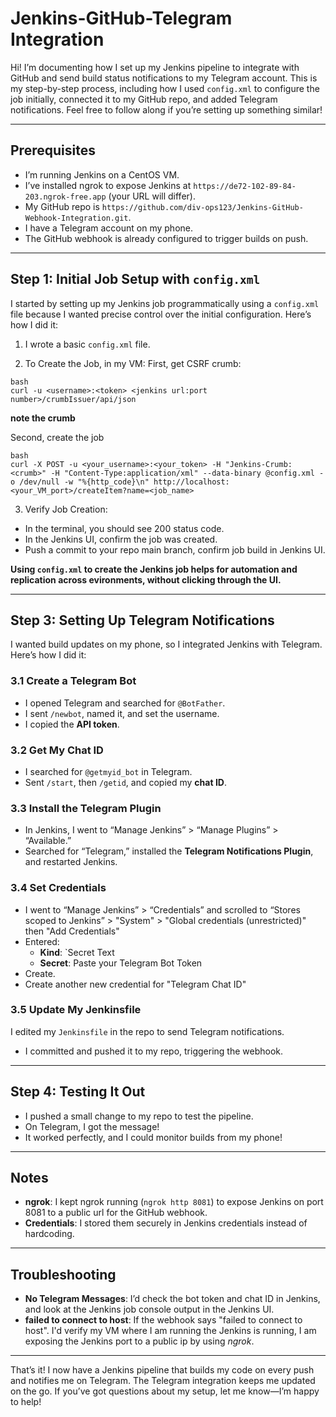 
# Jenkins-GitHub-Telegram Integration

Hi! I’m documenting how I set up my Jenkins pipeline to integrate with GitHub and send build status notifications to my Telegram account. This is my step-by-step process, including how I used `config.xml` to configure the job initially, connected it to my GitHub repo, and added Telegram notifications. Feel free to follow along if you’re setting up something similar! 

---

## Prerequisites
- I’m running Jenkins on a CentOS VM.
- I’ve installed ngrok to expose Jenkins at `https://de72-102-89-84-203.ngrok-free.app` (your URL will differ).
- My GitHub repo is `https://github.com/div-ops123/Jenkins-GitHub-Webhook-Integration.git`.
- I have a Telegram account on my phone.
- The GitHub webhook is already configured to trigger builds on push.

---

## Step 1: Initial Job Setup with `config.xml`
I started by setting up my Jenkins job programmatically using a `config.xml` file because I wanted precise control over the initial configuration. Here’s how I did it:

1. I wrote a basic `config.xml` file. 

2. To Create the Job, in my VM:
First, get CSRF crumb:

```
bash
curl -u <username>:<token> <jenkins url:port number>/crumbIssuer/api/json
```
**note the crumb**

Second, create the job
```
bash
curl -X POST -u <your_username>:<your_token> -H "Jenkins-Crumb:<crumb>" -H "Content-Type:application/xml" --data-binary @config.xml -o /dev/null -w "%{http_code}\n" http://localhost:<your_VM_port>/createItem?name=<job_name>
```

3. Verify Job Creation:
 - In the terminal, you should see 200 status code.
 - In the Jenkins UI, confirm the job was created.
 - Push a commit to your repo main branch, confirm job build in Jenkins UI.   

**Using `config.xml` to create the Jenkins job helps for automation and replication across evironments, without clicking through the UI.**

---

## Step 3: Setting Up Telegram Notifications
I wanted build updates on my phone, so I integrated Jenkins with Telegram. Here’s how I did it:

### 3.1 Create a Telegram Bot
- I opened Telegram and searched for `@BotFather`.
- I sent `/newbot`, named it, and set the username.
- I copied the **API token**.

### 3.2 Get My Chat ID
- I searched for `@getmyid_bot` in Telegram.
- Sent `/start`, then `/getid`, and copied my **chat ID**.

### 3.3 Install the Telegram Plugin
- In Jenkins, I went to “Manage Jenkins” > “Manage Plugins” > “Available.”
- Searched for “Telegram,” installed the **Telegram Notifications Plugin**, and restarted Jenkins.

### 3.4 Set Credentials
- I went to “Manage Jenkins” > “Credentials” and scrolled to “Stores scoped to Jenkins” > "System" > "Global credentials (unrestricted)" then "Add Credentials"
- Entered:
  - **Kind**: `Secret Text
  - **Secret**: Paste your Telegram Bot Token
- Create.
- Create another new credential for "Telegram Chat ID"

### 3.5 Update My Jenkinsfile
I edited my `Jenkinsfile` in the repo to send Telegram notifications.
- I committed and pushed it to my repo, triggering the webhook.

---

## Step 4: Testing It Out
- I pushed a small change to my repo to test the pipeline.
- On Telegram, I got the message!
- It worked perfectly, and I could monitor builds from my phone!

---

## Notes
- **ngrok**: I kept ngrok running (`ngrok http 8081`) to expose Jenkins on port 8081 to a public url for the GitHub webhook.
- **Credentials**: I stored them securely in Jenkins credentials instead of hardcoding.
---

## Troubleshooting
- **No Telegram Messages**: I’d check the bot token and chat ID in Jenkins, and look at the Jenkins job console output in the Jenkins UI.
- **failed to connect to host**: If the webhook says "failed to connect to host". I'd verify my VM where I am running the Jenkins is running, I am exposing the Jenkins port to a public ip by using *ngrok*.

---

That’s it! I now have a Jenkins pipeline that builds my code on every push and notifies me on Telegram. The Telegram integration keeps me updated on the go. If you’ve got questions about my setup, let me know—I’m happy to help!
